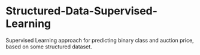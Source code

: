 # Structured-Data-Supervised-Learning
Supervised Learning approach for predicting binary class and auction price, based on some structured dataset.
